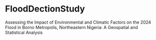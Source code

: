 # FloodDectionStudy
Assessing the Impact of Environmental and Climatic Factors on the 2024 Flood in Borno Metropolis, Northeastern Nigeria: A Geospatial and Statistical Analysis 

